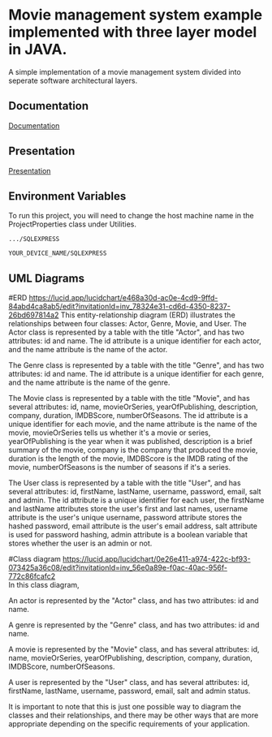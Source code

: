# Movie management system example implemented with three layer model in JAVA.

A simple implementation of a movie management system divided into seperate software architectural layers.


## Documentation

[Documentation](https://linktodocumentation)

## Presentation

[Presentation](https://codingburgas-my.sharepoint.com/:p:/g/personal/dyanakiev_codingburgas_bg/ERqOKShsycVEsBhkd1zZwdkB1r1cBTQGt3Bk_GSYnry19Q?e=GavgmI)


## Environment Variables

To run this project, you will need to change the host machine name in the ProjectProperties class under Utilities.

`.../SQLEXPRESS`

`YOUR_DEVICE_NAME/SQLEXPRESS`


## UML Diagrams

#ERD https://lucid.app/lucidchart/e468a30d-ac0e-4cd9-9ffd-84abd4ca8ab5/edit?invitationId=inv_78324e31-cd6d-4350-8237-26bd697814a2
This entity-relationship diagram (ERD) illustrates the relationships between four classes: Actor, Genre, Movie, and User.
The Actor class is represented by a table with the title "Actor", and has two attributes: id and name. The id attribute is a unique identifier for each actor, and the name attribute is the name of the actor.

The Genre class is represented by a table with the title "Genre", and has two attributes: id and name. The id attribute is a unique identifier for each genre, and the name attribute is the name of the genre.

The Movie class is represented by a table with the title "Movie", and has several attributes: id, name, movieOrSeries, yearOfPublishing, description, company, duration, IMDBScore, numberOfSeasons. The id attribute is a unique identifier for each movie, and the name attribute is the name of the movie, movieOrSeries tells us whether it's a movie or series, yearOfPublishing is the year when it was published, description is a brief summary of the movie, company is the company that produced the movie, duration is the length of the movie, IMDBScore is the IMDB rating of the movie, numberOfSeasons is the number of seasons if it's a series.

The User class is represented by a table with the title "User", and has several attributes: id, firstName, lastName, username, password, email, salt and admin. The id attribute is a unique identifier for each user, the firstName and lastName attributes store the user's first and last names, username attribute is the user's unique username, password attribute stores the hashed password, email attribute is the user's email address, salt attribute is used for password hashing, admin attribute is a boolean variable that stores whether the user is an admin or not.

#Class diagram https://lucid.app/lucidchart/0e26e411-a974-422c-bf93-073425a36c08/edit?invitationId=inv_56e0a89e-f0ac-40ac-956f-772c86fcafc2         
In this class diagram, 

An actor is represented by the "Actor" class, and has two attributes: id and name.

A genre is represented by the "Genre" class, and has two attributes: id and name.

A movie is represented by the "Movie" class, and has several attributes: id, name, movieOrSeries, yearOfPublishing, description, company, duration, IMDBScore, numberOfSeasons.

A user is represented by the "User" class, and has several attributes: id, firstName, lastName, username, password, email, salt and admin status.

It is important to note that this is just one possible way to diagram the classes and their relationships, and there may be other ways that are more appropriate depending on the specific requirements of your application.
